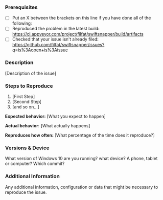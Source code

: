 <!--

Do you want to ask a question? Are you looking for support? Use our sub-reddit instead: https://www.reddit.com/r/swiftsnapper/

-->

### Prerequisites

* [ ] Put an X between the brackets on this line if you have done all of the following:
* [ ] Reproduced the problem in the latest build: https://ci.appveyor.com/project/filfat/swiftsnapper/build/artifacts
* [ ] Checked that your issue isn't already filed: https://github.com/filfat/swiftsnapper/issues?q=is%3Aopen+is%3Aissue

### Description

[Description of the issue]

### Steps to Reproduce

1. [First Step]
2. [Second Step]
3. [and so on...]

**Expected behavior:** [What you expect to happen]

**Actual behavior:** [What actually happens]

**Reproduces how often:** [What percentage of the time does it reproduce?]

### Versions & Device

What version of Windows 10 are you running? what device? A phone, tablet or computer? Which commit?

### Additional Information

Any additional information, configuration or data that might be necessary to reproduce the issue.